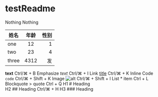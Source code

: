 # testReadme
Nothing Nothing

姓名|年龄|性别
--|:--:|--:
one|12|1
two|23|4
three|4312|发

**text**	Ctrl/⌘ + B
Emphasize	*text*	Ctrl/⌘ + I
Link	[title](http://)	Ctrl/⌘ + K
Inline Code	`code`	Ctrl/⌘ + Shift + K
Image	![alt](http://)	Ctrl/⌘ + Shift + I
List	* item	Ctrl + L
Blockquote	> quote	Ctrl + Q
H1	# Heading	
H2	## Heading	Ctrl/⌘ + H
H3	### Heading
